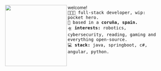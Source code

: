 

<a href="https://i.pinimg.com/originals/9d/9b/d1/9d9bd13afce1a798d22ecfd9897730ed.gif"><img align="left" width="200" src="https://i.pinimg.com/originals/9d/9b/d1/9d9bd13afce1a798d22ecfd9897730ed.gif"></a>  welcome!<br><samp>
  <kbd>👩🏼‍💻</kbd> full-stack developer, wip: pocket hero. <br> 
  <kbd>🌱</kbd> based in a <b>coruña, spain.</b> <br>
  <kbd>🛸</kbd> <b>interests:</b> robotics, cybersecurity, reading, gaming and everything open-source.<br>
   <kbd>💻</kbd> <b>stack:</b> java, springboot, c#, angular, python. <br>
